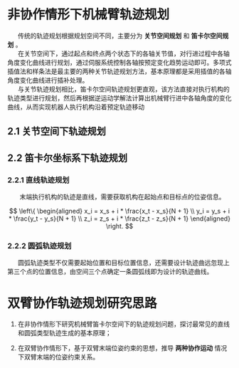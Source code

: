 # 非协作情形下机械臂轨迹规划  

$\quad\;\;$传统的轨迹规划根据规划空间不同，主要分为 **关节空间规划** 和 **笛卡尔空间规划** 。  
$\quad\;\;$在关节空间下，通过起点和终点两个状态下的各轴关节值，对行进过程中各轴角度变化曲线进行规划，通过伺服系统控制各轴按预定变化趋势运动即可。多项式插值法和样条法是最主要的两种关节轨迹规划方法，基本原理都是采用插值的各轴角度变化曲线进行插补处理。  
$\quad\;\;$与关节轨迹规划相比，笛卡尔空间轨迹规划更直观，该方法直接对执行机构的轨迹类型进行规划，然后再根据逆运动学解法计算出机械臂行进中各轴角度的变化曲线，从而实现机器人执行机构沿着预定轨迹移动

## 2.1 关节空间下轨迹规划

## 2.2 笛卡尔坐标系下轨迹规划

### 2.2.1 直线轨迹规划  
$\quad\;\;$ 末端执行机构的轨迹是直线，需要获取机构在起始点和目标点的位姿信息。

$$
\left\{
\begin{aligned}
x_i = x_s + i * \frac{x_t - x_s}{N + 1} \\
y_i = y_s + i * \frac{y_t - y_s}{N + 1} \\
z_i = z_s + i * \frac{z_t - z_s}{N + 1} 
\end{aligned}
\right.
$$


### 2.2.2 圆弧轨迹规划
$\quad\;\;$圆弧轨迹类型不仅需要起始位置和目标位置信息，还需要设计轨迹曲远忽现上第三个点的位置信息，由空间三个点确定一条圆弧线即为设计的轨迹曲线。


# 双臂协作轨迹规划研究思路
1. 在非协作情形下研究机械臂笛卡尔空间下的轨迹规划问题，探讨最常见的直线和圆弧类型轨迹生成的基本原理；  

2. 在双臂协作情形下，基于双臂末端位姿约束的思想，推导 **两种协作运动** 情况下双臂末端的位姿约束关系。
